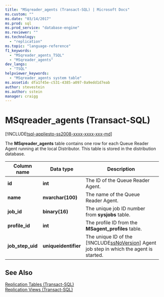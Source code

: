 ```yaml
---
title: "MSqreader_agents (Transact-SQL) | Microsoft Docs"
ms.custom: ""
ms.date: "03/14/2017"
ms.prod: sql
ms.prod_service: "database-engine"
ms.reviewer: ""
ms.technology: 
  - "replication"
ms.topic: "language-reference"
f1_keywords: 
  - "MSqreader_agents_TSQL"
  - "MSqreader_agents"
dev_langs: 
  - "TSQL"
helpviewer_keywords: 
  - "MSqreader_agents system table"
ms.assetid: dfa1f45e-c531-4385-a097-0a9edd1d7eab
author: stevestein
ms.author: sstein
manager: craigg
---
```

# MSqreader_agents (Transact-SQL)
[!INCLUDE[tsql-appliesto-ss2008-xxxx-xxxx-xxx-md](../../includes/tsql-appliesto-ss2008-xxxx-xxxx-xxx-md.md)]

  The **MSqreader_agents** table contains one row for each Queue Reader Agent running at the local Distributor. This table is stored in the distribution database.  
  
|Column name|Data type|Description|  
|-----------------|---------------|-----------------|  
|**id**|**int**|The ID of the Queue Reader Agent.|  
|**name**|**nvarchar(100)**|The name of the Queue Reader Agent.|  
|**job_id**|**binary(16)**|The unique job ID number from **sysjobs** table.|  
|**profile_id**|**int**|The profile ID from the **MSagent_profiles** table.|  
|**job_step_uid**|**uniqueidentifier**|The unique ID of the [!INCLUDE[ssNoVersion](../../includes/ssnoversion-md.md)] Agent job step in which the agent is started.|  
  
## See Also  
 [Replication Tables &#40;Transact-SQL&#41;](../../relational-databases/system-tables/replication-tables-transact-sql.md)   
 [Replication Views &#40;Transact-SQL&#41;](../../relational-databases/system-views/replication-views-transact-sql.md)  
  
  
